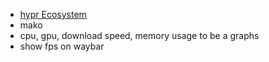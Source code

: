 - [hypr Ecosystem](https://wiki.hypr.land/Hypr-Ecosystem/)
- mako
- cpu, gpu, download speed, memory usage to be a graphs
- show fps on waybar